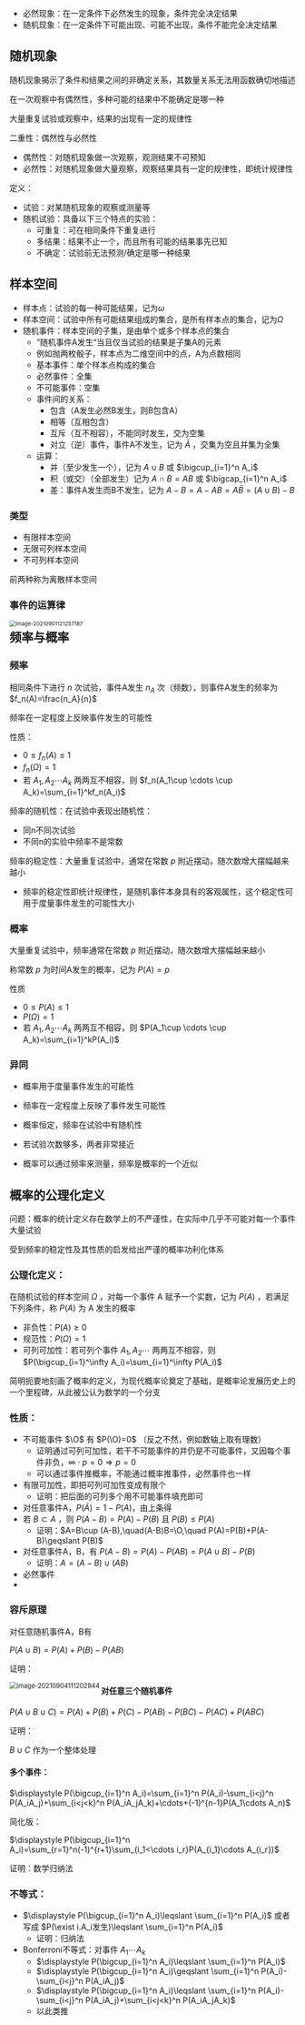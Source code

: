 * 必然现象：在一定条件下必然发生的现象，条件完全决定结果
* 随机现象：在一定条件下可能出现、可能不出现，条件不能完全决定结果

## 随机现象

随机现象揭示了条件和结果之间的非确定关系，其数量关系无法用函数确切地描述

在一次观察中有偶然性，多种可能的结果中不能确定是哪一种

大量重复试验或观察中，结果的出现有一定的规律性

二重性：偶然性与必然性

* 偶然性：对随机现象做一次观察，观测结果不可预知
* 必然性：对随机现象做大量观察，观察结果具有一定的规律性，即统计规律性

定义：

* 试验：对某随机现象的观察或测量等
* 随机试验：具备以下三个特点的实验：
  * 可重复：可在相同条件下重复进行
  * 多结果：结果不止一个，而且所有可能的结果事先已知
  * 不确定：试验前无法预测/确定是哪一种结果

## 样本空间

* 样本点：试验的每一种可能结果，记为$\omega$
* 样本空间：试验中所有可能结果组成的集合，是所有样本点的集合，记为$\Omega$
* 随机事件：样本空间的子集，是由单个或多个样本点的集合
  * “随机事件A发生“当且仅当试验的结果是子集A的元素
  * 例如抛两枚骰子，样本点为二维空间中的点，A为点数相同
  * 基本事件：单个样本点构成的集合
  * 必然事件：全集
  * 不可能事件：空集
  * 事件间的关系：
    * 包含（A发生必然B发生，则B包含A）
    * 相等（互相包含）
    * 互斥（互不相容），不能同时发生，交为空集
    * 对立（逆）事件，事件A不发生，记为 $\bar A$ ，交集为空且并集为全集
  * 运算：
    * 并（至少发生一个），记为 $A\cup B$ 或 $\bigcup_{i=1}^n A_i$
    * 积（或交）（全部发生）记为 $A\cap B=AB$ 或 $\bigcap_{i=1}^n A_i$
    * 差：事件A发生而B不发生，记为 $A-B=A-AB=A\bar B=(A\cup B)-B$

### 类型

* 有限样本空间
* 无限可列样本空间
* 不可列样本空间

前两种称为离散样本空间

### 事件的运算律

<img src="C:\Users\10643\AppData\Roaming\Typora\typora-user-images\image-20210901121257187.png" align="left" alt="image-20210901121257187" style="zoom:67%;" />

## 频率与概率

### 频率

相同条件下进行 $n$ 次试验，事件A发生 $n_A$ 次（频数），则事件A发生的频率为 $f_n(A)=\frac{n_A}{n}$ 

频率在一定程度上反映事件发生的可能性

性质：

* $0\leqslant f_n(A)\leqslant1$
* $f_n(\Omega)=1$
* 若 $A_1,A_2\cdots A_k$ 两两互不相容，则 $f_n(A_1\cup \cdots \cup A_k)=\sum_{i=1}^kf_n(A_i)$

频率的随机性：在试验中表现出随机性：

* 同n不同次试验
* 不同n的实验中频率不是常数

频率的稳定性：大量重复试验中，通常在常数 $p$ 附近摆动，随次数增大摆幅越来越小

* 频率的稳定性即统计规律性，是随机事件本身具有的客观属性，这个稳定性可用于度量事件发生的可能性大小

### 概率

大量重复试验中，频率通常在常数 $p$ 附近摆动，随次数增大摆幅越来越小

称常数 $p$ 为时间A发生的概率，记为 $P(A)=p$

性质

* $0\leqslant P(A)\leqslant1$
* $P(\Omega)=1$
* 若 $A_1,A_2\cdots A_k$ 两两互不相容，则 $P(A_1\cup \cdots \cup A_k)=\sum_{i=1}^kP(A_i)$

### 异同

* 概率用于度量事件发生的可能性

* 频率在一定程度上反映了事件发生可能性

* 概率恒定，频率在试验中有随机性

* 若试验次数够多，两者非常接近

* 概率可以通过频率来测量，频率是概率的一个近似

## 概率的公理化定义

问题：概率的统计定义存在数学上的不严谨性，在实际中几乎不可能对每一个事件大量试验

受到频率的稳定性及其性质的启发给出严谨的概率功利化体系

### 公理化定义：

在随机试验的样本空间 $\Omega$ ，对每一个事件 A 赋予一个实数，记为 $P(A)$ ，若满足下列条件，称 $P(A)$ 为 A 发生的概率

* 非负性：$P(A)\geqslant 0$
* 规范性：$P(\Omega)=1$
* 可列可加性：若可列个事件 $A_1,A_2\cdots$ 两两互不相容，则 $P(\bigcup_{i=1}^\infty A_i)=\sum_{i=1}^\infty P(A_i)$

简明扼要地刻画了概率的定义，为现代概率论奠定了基础，是概率论发展历史上的一个里程碑，从此被公认为数学的一个分支

### 性质：

* 不可能事件 $\O$ 有 $P(\O)=0$ （反之不然，例如数轴上取有理数）
  * 证明通过可列可加性，若干不可能事件的并仍是不可能事件，又因每个事件非负，$\infty \cdot p=0\Rightarrow p=0$
  * 可以通过事件推概率，不能通过概率推事件，必然事件也一样
* 有限可加性，即把可列可加性变成有限个
  * 证明：把后面的可列多个用不可能事件填充即可
* 对任意事件A，$P(\bar A)=1-P(A)$，由上条得
* 若 $B\subset A$ ，则 $P(A-B)=P(A)-P(B)$ 且 $P(B)\leqslant P(A)$
  * 证明：$A=B\cup (A-B),\quad(A-B)B=\O,\quad P(A)=P(B)+P(A-B)\geqslant P(B)$
* 对任意事件A，B，有 $P(A-B)=P(A)-P(AB)=P(A\cup B)-P(B)$
  * 证明：$A=(A-B)\cup (AB)$
* 必然事件
* 

### 容斥原理

对任意随机事件A，B有

 $P(A\cup B)=P(A)+P(B)-P(AB)$

证明：

<img src="C:\Users\10643\AppData\Roaming\Typora\typora-user-images\image-20210904111202944.png" align="left" alt="image-20210904111202944" style="zoom:80%;" />

#### 对任意三个随机事件

$P(A\cup B\cup C)=P(A)+P(B)+P(C)-P(AB)-P(BC)-P(AC)+P(ABC)$

证明：

$B\cup C$ 作为一个整体处理

#### 多个事件：

$\displaystyle P(\bigcup_{i=1}^n A_i)=\sum_{i=1}^n P(A_i)-\sum_{i<j}^n P(A_iA_j)+\sum_{i<j<k}^n P(A_iA_jA_k)+\cdots+(-1)^{n-1}P(A_1\cdots A_n)$

简化版：

$\displaystyle P(\bigcup_{i=1}^n A_i)=\sum_{r=1}^n(-1)^{r+1}\sum_{i_1<\cdots i_r}P(A_{i_1}\cdots A_{i_r})$

证明：数学归纳法

### 不等式：

* $\displaystyle P(\bigcup_{i=1}^n A_i)\leqslant \sum_{i=1}^n P(A_i)$   或者写成   $P(\exist i.A_i发生)\leqslant \sum_{i=1}^n P(A_i)$
  * 证明：归纳法
* Bonferroni不等式：对事件 $A_1\cdots A_k$
  * $\displaystyle P(\bigcup_{i=1}^n A_i)\leqslant \sum_{i=1}^n P(A_i)$
  * $\displaystyle P(\bigcup_{i=1}^n A_i)\geqslant \sum_{i=1}^n P(A_i)-\sum_{i<j}^n P(A_iA_j)$
  * $\displaystyle P(\bigcup_{i=1}^n A_i)\leqslant \sum_{i=1}^n P(A_i)-\sum_{i<j}^n P(A_iA_j)+\sum_{i<j<k}^n P(A_iA_jA_k)$
  * 以此类推

